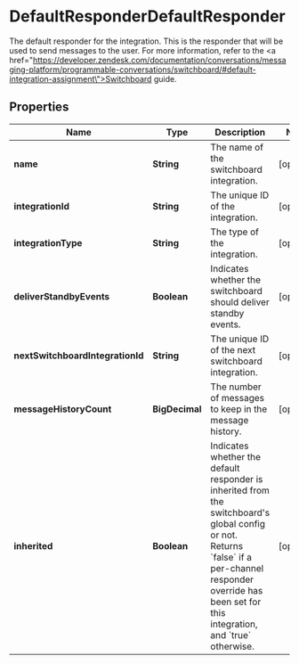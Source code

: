 

# DefaultResponderDefaultResponder

The default responder for the integration. This is the responder that will be used to send messages to the user. For more information, refer to the <a href=\"https://developer.zendesk.com/documentation/conversations/messaging-platform/programmable-conversations/switchboard/#default-integration-assignment\">Switchboard guide</a>. 

## Properties

| Name | Type | Description | Notes |
|------------ | ------------- | ------------- | -------------|
|**name** | **String** | The name of the switchboard integration. |  [optional] |
|**integrationId** | **String** | The unique ID of the integration. |  [optional] |
|**integrationType** | **String** | The type of the integration. |  [optional] |
|**deliverStandbyEvents** | **Boolean** | Indicates whether the switchboard should deliver standby events. |  [optional] |
|**nextSwitchboardIntegrationId** | **String** | The unique ID of the next switchboard integration. |  [optional] |
|**messageHistoryCount** | **BigDecimal** | The number of messages to keep in the message history. |  [optional] |
|**inherited** | **Boolean** | Indicates whether the default responder is inherited from the switchboard&#39;s global config or not. Returns &#x60;false&#x60; if a per-channel responder override has been set for this integration, and &#x60;true&#x60; otherwise. |  [optional] |



